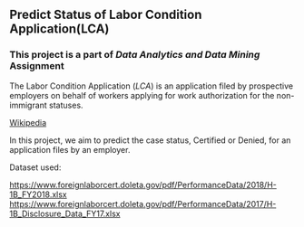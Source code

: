 ## Predict Status of Labor Condition Application(**LCA**)

### This project is a part of *Data Analytics and Data Mining* Assignment

The Labor Condition Application (*LCA*) is an application filed by prospective employers on behalf of workers applying for work authorization for the non-immigrant statuses.


[Wikipedia](https://en.wikipedia.org/wiki/Labor_Condition_Application)

In this project, we aim to predict the case status, Certified or Denied, for an application files by an employer.

Dataset used:

https://www.foreignlaborcert.doleta.gov/pdf/PerformanceData/2018/H-1B_FY2018.xlsx
https://www.foreignlaborcert.doleta.gov/pdf/PerformanceData/2017/H-1B_Disclosure_Data_FY17.xlsx

